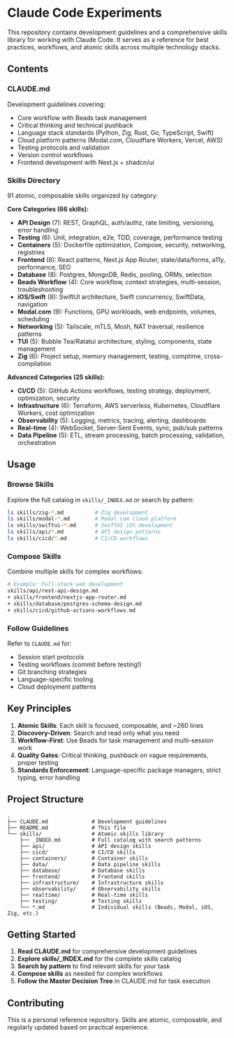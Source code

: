 # Claude Code Experiments

This repository contains development guidelines and a comprehensive skills library for working with Claude Code. It serves as a reference for best practices, workflows, and atomic skills across multiple technology stacks.

## Contents

### CLAUDE.md
Development guidelines covering:
- Core workflow with Beads task management
- Critical thinking and technical pushback
- Language stack standards (Python, Zig, Rust, Go, TypeScript, Swift)
- Cloud platform patterns (Modal.com, Cloudflare Workers, Vercel, AWS)
- Testing protocols and validation
- Version control workflows
- Frontend development with Next.js + shadcn/ui

### Skills Directory
91 atomic, composable skills organized by category:

**Core Categories (66 skills):**
- **API Design** (7): REST, GraphQL, auth/authz, rate limiting, versioning, error handling
- **Testing** (6): Unit, integration, e2e, TDD, coverage, performance testing
- **Containers** (5): Dockerfile optimization, Compose, security, networking, registries
- **Frontend** (8): React patterns, Next.js App Router, state/data/forms, a11y, performance, SEO
- **Database** (8): Postgres, MongoDB, Redis, pooling, ORMs, selection
- **Beads Workflow** (4): Core workflow, context strategies, multi-session, troubleshooting
- **iOS/Swift** (8): SwiftUI architecture, Swift concurrency, SwiftData, navigation
- **Modal.com** (9): Functions, GPU workloads, web endpoints, volumes, scheduling
- **Networking** (5): Tailscale, mTLS, Mosh, NAT traversal, resilience patterns
- **TUI** (5): Bubble Tea/Ratatui architecture, styling, components, state management
- **Zig** (6): Project setup, memory management, testing, comptime, cross-compilation

**Advanced Categories (25 skills):**
- **CI/CD** (5): GitHub Actions workflows, testing strategy, deployment, optimization, security
- **Infrastructure** (6): Terraform, AWS serverless, Kubernetes, Cloudflare Workers, cost optimization
- **Observability** (5): Logging, metrics, tracing, alerting, dashboards
- **Real-time** (4): WebSocket, Server-Sent Events, sync, pub/sub patterns
- **Data Pipeline** (5): ETL, stream processing, batch processing, validation, orchestration

## Usage

### Browse Skills
Explore the full catalog in `skills/_INDEX.md` or search by pattern:
```bash
ls skills/zig-*.md          # Zig development
ls skills/modal-*.md        # Modal.com cloud platform
ls skills/swiftui-*.md      # SwiftUI iOS development
ls skills/api/*.md          # API design patterns
ls skills/cicd/*.md         # CI/CD workflows
```

### Compose Skills
Combine multiple skills for complex workflows:
```bash
# Example: Full-stack web development
skills/api/rest-api-design.md
+ skills/frontend/nextjs-app-router.md
+ skills/database/postgres-schema-design.md
+ skills/cicd/github-actions-workflows.md
```

### Follow Guidelines
Refer to `CLAUDE.md` for:
- Session start protocols
- Testing workflows (commit before testing!)
- Git branching strategies
- Language-specific tooling
- Cloud deployment patterns

## Key Principles

1. **Atomic Skills**: Each skill is focused, composable, and ~260 lines
2. **Discovery-Driven**: Search and read only what you need
3. **Workflow-First**: Use Beads for task management and multi-session work
4. **Quality Gates**: Critical thinking, pushback on vague requirements, proper testing
5. **Standards Enforcement**: Language-specific package managers, strict typing, error handling

## Project Structure
```
.
├── CLAUDE.md              # Development guidelines
├── README.md              # This file
└── skills/                # Atomic skills library
    ├── _INDEX.md          # Full catalog with search patterns
    ├── api/               # API design skills
    ├── cicd/              # CI/CD skills
    ├── containers/        # Container skills
    ├── data/              # Data pipeline skills
    ├── database/          # Database skills
    ├── frontend/          # Frontend skills
    ├── infrastructure/    # Infrastructure skills
    ├── observability/     # Observability skills
    ├── realtime/          # Real-time skills
    ├── testing/           # Testing skills
    └── *.md               # Individual skills (Beads, Modal, iOS, Zig, etc.)
```

## Getting Started

1. **Read CLAUDE.md** for comprehensive development guidelines
2. **Explore skills/_INDEX.md** for the complete skills catalog
3. **Search by pattern** to find relevant skills for your task
4. **Compose skills** as needed for complex workflows
5. **Follow the Master Decision Tree** in CLAUDE.md for task execution

## Contributing

This is a personal reference repository. Skills are atomic, composable, and regularly updated based on practical experience.
